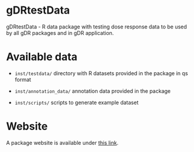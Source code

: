 # gDRtestData

gDRtestData - R data package with testing dose response data to be used by all gDR packages and in gDR application.


# Available data

- `inst/testdata/` directory with R datasets provided in the package in qs format

- `inst/annotation_data/`	annotation data provided in the package

- `inst/scripts/`	scripts to generate example dataset

# Website
A package website is available under [this link](https://gdrplatform.github.io/gDRtestData/).
